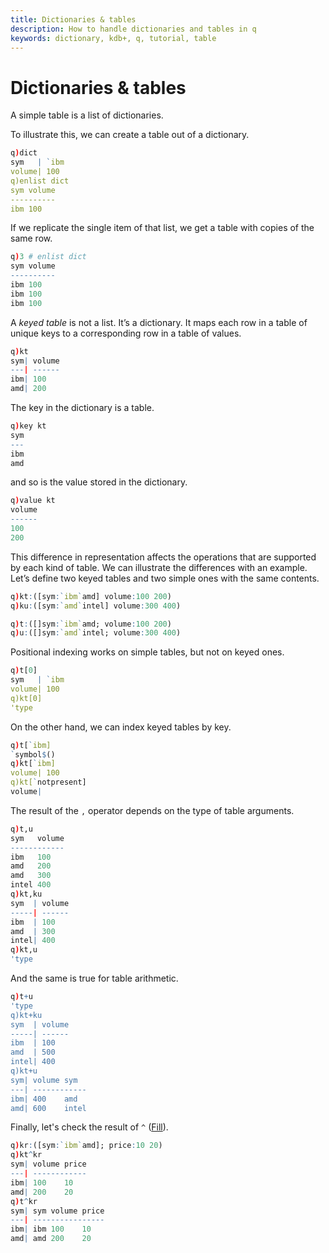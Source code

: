 ```yaml
---
title: Dictionaries & tables
description: How to handle dictionaries and tables in q
keywords: dictionary, kdb+, q, tutorial, table
---
```

# Dictionaries & tables




A simple table is a list of dictionaries.

To illustrate this, we can create a table out of a dictionary.

```q
q)dict
sym   | `ibm
volume| 100
q)enlist dict
sym volume
----------
ibm 100
```

If we replicate the single item of that list, we get a table with copies of the same row.

```q
q)3 # enlist dict
sym volume
----------
ibm 100
ibm 100
ibm 100
```

A _keyed table_ is not a list. It’s a dictionary. It maps each row in a table of unique keys to a corresponding row in a table of values.

```q
q)kt
sym| volume
---| ------
ibm| 100
amd| 200
```

The key in the dictionary is a table.

```q
q)key kt
sym
---
ibm
amd
```

and so is the value stored in the dictionary.

```q
q)value kt
volume
------
100
200
```

This difference in representation affects the operations that are supported by each kind of table. We can illustrate the differences with an example. Let’s define two keyed tables and two simple ones with the same contents.

```q
q)kt:([sym:`ibm`amd] volume:100 200)
q)ku:([sym:`amd`intel] volume:300 400)

q)t:([]sym:`ibm`amd; volume:100 200)
q)u:([]sym:`amd`intel; volume:300 400)
```

Positional indexing works on simple tables, but not on keyed ones.

```q
q)t[0]
sym   | `ibm
volume| 100
q)kt[0]
'type
```

On the other hand, we can index keyed tables by key.

```q
q)t[`ibm]
`symbol$()
q)kt[`ibm]
volume| 100
q)kt[`notpresent]
volume|
```

The result of the `,` operator depends on the type of table arguments.

```q
q)t,u
sym   volume
------------
ibm   100
amd   200
amd   300
intel 400
q)kt,ku
sym  | volume
-----| ------
ibm  | 100
amd  | 300
intel| 400
q)kt,u
'type
```

And the same is true for table arithmetic.

```q
q)t+u
'type
q)kt+ku
sym  | volume
-----| ------
ibm  | 100
amd  | 500
intel| 400
q)kt+u
sym| volume sym
---| ------------
ibm| 400    amd
amd| 600    intel
```

Finally, let's check the result of `^` ([Fill](../ref/fill.md)).

```q
q)kr:([sym:`ibm`amd]; price:10 20)
q)kt^kr
sym| volume price
---| ------------
ibm| 100    10
amd| 200    20
q)t^kr
sym| sym volume price
---| ----------------
ibm| ibm 100    10
amd| amd 200    20
```

